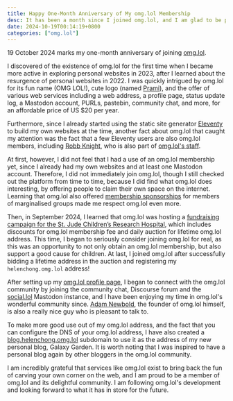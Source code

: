 ```yaml
---
title: Happy One-Month Anniversary of My omg.lol Membership
desc: It has been a month since I joined omg.lol, and I am glad to be part of it.
date: 2024-10-19T00:14:19+0800
categories: ["omg.lol"]
---
```


19 October 2024 marks my one-month anniversary of joining [omg.lol](https://home.omg.lol/).

I discovered of the existence of omg.lol for the first time when I became more active in exploring personal websites in 2023, after I learned about the resurgence of personal websites in 2022. I was quickly intrigued by omg.lol for its fun name (OMG LOL!), cute logo (named [Prami](https://prami.omg.lol/)), and the offer of various web services including a web address, a profile page, status update log, a Mastodon account, PURLs, pastebin, community chat, and more, for an affordable price of US $20 per year.

Furthermore, since I already started using the static site generator [Eleventy](https://www.11ty.dev/) to build my own websites at the time, another fact about omg.lol that caught my attention was the fact that a few Eleventy users are also omg.lol members, including [Robb Knight](https://rknight.me/), who is also part of [omg.lol's staff](https://home.omg.lol/staff).

At first, however, I did not feel that I had a use of an omg.lol membership yet, since I already had my own websites and at least one Mastodon account. Therefore, I did not immediately join omg.lol, though I still checked out the platform from time to time, because I did find what omg.lol does interesting, by offering people to claim their own space on the internet. Learning that omg.lol also offered [membership sponsorships](https://home.omg.lol/info/sponsorships) for members of marginalised groups made me respect omg.lol even more.

Then, in September 2024, I learned that omg.lol was hosting a [fundraising campaign for the St. Jude Children’s Research Hospital](https://omglol.news/2024/08/28/supporting-st-jude-with-a-month-of-awesomeness), which includes discounts for omg.lol membership fee and daily auction for lifetime omg.lol address. This time, I began to seriously consider joining omg.lol for real, as this was an opportunity to not only obtain an omg.lol membership, but also support a good cause for children. At last, I joined omg.lol after successfully bidding a lifetime address in the auction and registering my `helenchong.omg.lol` address!

After setting up my [omg.lol profile page](https://helenchong.omg.lol/), I began to connect with the omg.lol community by joining the community chat, Discourse forum and the [social.lol](https://social.lol/) Mastodon instance, and I have been enjoying my time in omg.lol's wonderful community since. [Adam Newbold](https://adam.omg.lol/), the founder of omg.lol himself, is also a really nice guy who is pleasant to talk to.

To make more good use out of my omg.lol address, and the fact that you can configure the DNS of your omg.lol address, I have also created a [blog.helenchong.omg.lol](https://blog.helenchong.omg.lol/) subdomain to use it as the address of my new personal blog, Galaxy Garden. It is worth noting that I was inspired to have a personal blog again by other bloggers in the omg.lol community.

I am incredibly grateful that services like omg.lol exist to bring back the fun of carving your own corner on the web, and I am proud to be a member of omg.lol and its delightful community. I am following omg.lol's development and looking forward to what it has in store for the future.